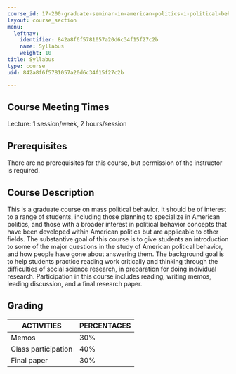 ```yaml
---
course_id: 17-200-graduate-seminar-in-american-politics-i-political-behavior-fall-2016
layout: course_section
menu:
  leftnav:
    identifier: 842a8f6f5781057a20d6c34f15f27c2b
    name: Syllabus
    weight: 10
title: Syllabus
type: course
uid: 842a8f6f5781057a20d6c34f15f27c2b

---
```


Course Meeting Times
--------------------

Lecture: 1 session/week, 2 hours/session

Prerequisites
-------------

There are no prerequisites for this course, but permission of the instructor is required.

Course Description
------------------

This is a graduate course on mass political behavior. It should be of interest to a range of students, including those planning to specialize in American politics, and those with a broader interest in political behavior concepts that have been developed within American politics but are applicable to other fields. The substantive goal of this course is to give students an introduction to some of the major questions in the study of American political behavior, and how people have gone about answering them. The background goal is to help students practice reading work critically and thinking through the difficulties of social science research, in preparation for doing individual research. Participation in this course includes reading, writing memos, leading discussion, and a final research paper.

Grading
-------

| ACTIVITIES | PERCENTAGES |
| --- | --- |
| Memos | 30% |
| Class participation | 40% |
| Final paper | 30%